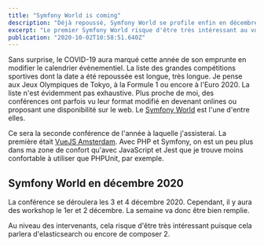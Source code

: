 ```yaml
---
title: "Symfony World is coming"
description: "Déjà repoussé, Symfony World se profile enfin en décembre"
excerpt: "Le premier Symfony World risque d'être très intéressant au vu du programme annoncé."
publication: "2020-10-02T10:58:51.640Z"
---
```


Sans surprise, le COVID-19 aura marqué cette année de son emprunte en modifier le calendrier évènementiel. La liste des grandes compétitions sportives dont la date a été repoussée est longue, très longue. Je pense aux Jeux Olympiques de Tokyo, à la Formule 1 ou encore à l'Euro 2020. La liste n'est évidemment pas exhaustive. Plus proche de moi, des conférences ont parfois vu leur format modifié en devenant onlines ou proposant une disponibilité sur le web. Le [Symfony World](https://live.symfony.com/2020-world/) est l'une d'entre elles.

Ce sera la seconde conférence de l'année à laquelle j'assisterai. La première était [VueJS Amsterdam](/blog/vuejs-amsterdam). Avec PHP et Symfony, on est un peu plus dans ma zone de confort qu'avec JavaScript et Jest que je trouve moins confortable à utiliser que PHPUnit, par exemple.

## Symfony World en décembre 2020

La conférence se déroulera les 3 et 4 décembre 2020. Cependant, il y aura des workshop le 1er et 2 décembre. La semaine va donc être bien remplie.

Au niveau des intervenants, cela risque d'être très intéressant puisque cela parlera d'elasticsearch ou encore de composer 2.
